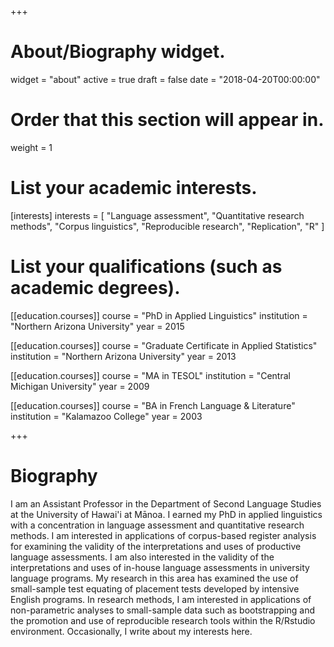 +++
# About/Biography widget.
widget = "about"
active = true
draft = false
date = "2018-04-20T00:00:00"

# Order that this section will appear in.
weight = 1

# List your academic interests.
[interests]
  interests = [
    "Language assessment",
    "Quantitative research methods",
    "Corpus linguistics",
    "Reproducible research",
    "Replication",
    "R"
  ]

# List your qualifications (such as academic degrees).
[[education.courses]]
  course = "PhD in Applied Linguistics"
  institution = "Northern Arizona University"
  year = 2015

[[education.courses]]
  course = "Graduate Certificate in Applied Statistics"
  institution = "Northern Arizona University"
  year = 2013

[[education.courses]]
  course = "MA in TESOL"
  institution = "Central Michigan University"
  year = 2009
  
[[education.courses]]
  course = "BA in French Language & Literature"
  institution = "Kalamazoo College"
  year = 2003
 
+++

# Biography

I am an Assistant Professor in the Department of Second Language Studies at the University of Hawai'i at Mānoa. I earned my PhD in applied linguistics with a concentration in language assessment and quantitative research methods. I am interested in applications of corpus-based register analysis for examining the validity of the interpretations and uses of productive language assessments. I am also interested in the validity of the interpretations and uses of in-house language assessments in university language programs. My research in this area has examined the use of small-sample test equating of placement tests developed by intensive English programs. In research methods, I am interested in applications of non-parametric analyses to small-sample data such as bootstrapping and the promotion and use of reproducible research tools within the R/Rstudio environment. Occasionally, I write about my interests here.
